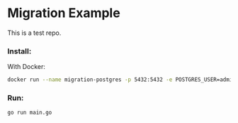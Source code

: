 # Migration Example

This is a test repo.

### Install:

With Docker:

```sh
docker run --name migration-postgres -p 5432:5432 -e POSTGRES_USER=admin -e POSTGRES_DB=migration -e POSTGRES_PASSWORD=password -d postgres:11.2
```

### Run:

```sh
go run main.go
```